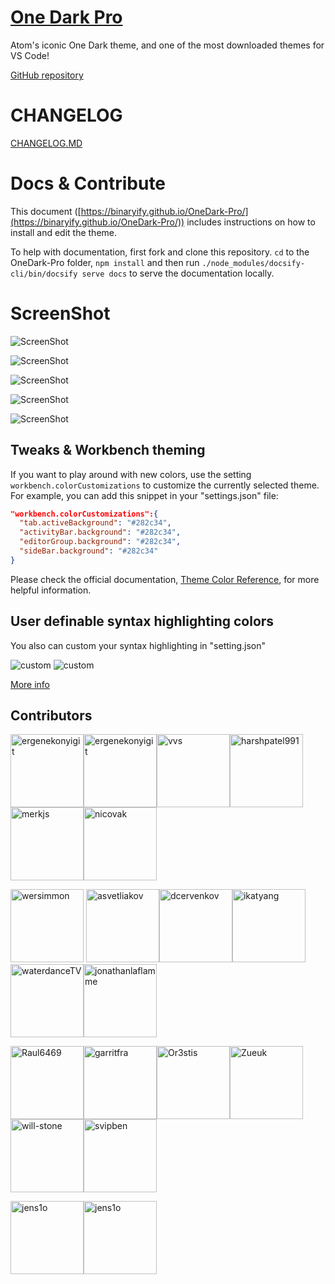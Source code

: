 # [One Dark Pro](https://marketplace.visualstudio.com/items?itemName=zhuangtongfa.Material-theme)

Atom's iconic One Dark theme, and one of the most downloaded themes for VS Code!

[GitHub repository](https://github.com/Binaryify/OneDark-Pro)

# CHANGELOG

[CHANGELOG.MD](https://github.com/Binaryify/OneDark-Pro/blob/master/CHANGELOG.md)

# Docs & Contribute

This document
([https://binaryify.github.io/OneDark-Pro/](https://binaryify.github.io/OneDark-Pro/))
includes instructions on how to install and edit the theme.

To help with documentation, first fork and clone this repository. `cd` to the
OneDark-Pro folder, `npm install` and then run
`./node_modules/docsify-cli/bin/docsify serve docs` to serve the documentation
locally.

# ScreenShot

![ScreenShot](https://raw.githubusercontent.com/Binaryify/OneDark-Pro/master/static/screenshot1.png)

![ScreenShot](https://raw.githubusercontent.com/Binaryify/OneDark-Pro/master/static/php.png)

![ScreenShot](https://raw.githubusercontent.com/Binaryify/OneDark-Pro/master/static/screenshot2.png)

![ScreenShot](https://raw.githubusercontent.com/Binaryify/OneDark-Pro/master/static/js.png)

![ScreenShot](https://raw.githubusercontent.com/Binaryify/OneDark-Pro/master/static/cpp.png)

## Tweaks & Workbench theming

If you want to play around with new colors, use the setting
`workbench.colorCustomizations` to customize the currently selected theme. For
example, you can add this snippet in your "settings.json" file:

```json
"workbench.colorCustomizations":{
  "tab.activeBackground": "#282c34",
  "activityBar.background": "#282c34",
  "editorGroup.background": "#282c34",
  "sideBar.background": "#282c34"
}
```

Please check the official documentation,
[Theme Color Reference](https://code.visualstudio.com/docs/getstarted/theme-color-reference),
for more helpful information.

## User definable syntax highlighting colors

You also can custom your syntax highlighting in "setting.json"

![custom](https://raw.githubusercontent.com/Binaryify/OneDark-Pro/master/static/customA.png)
![custom](https://raw.githubusercontent.com/Binaryify/OneDark-Pro/master/static/customB.png)

[More info](https://code.visualstudio.com/updates/v1_15#_user-definable-syntax-highlighting-colors)

## Contributors

[<img alt="ergenekonyigit" src="https://avatars0.githubusercontent.com/u/30497573?s=460&v=4" width="117">](https://github.com/beastdestroyer)[<img alt="ergenekonyigit" src="https://avatars3.githubusercontent.com/u/7110136?v=4&s=117" width="117">](https://github.com/ergenekonyigit)[<img alt="vvs" src="https://avatars1.githubusercontent.com/u/9781?v=4&s=117" width="117">](https://github.com/vvs)[<img alt="harshpatel991" src="https://avatars0.githubusercontent.com/u/3893673?v=4&s=117" width="117">](https://github.com/harshpatel991)[<img alt="merkjs" src="https://avatars2.githubusercontent.com/u/780118?v=4&s=117" width="117">](https://github.com/merkjs)[<img alt="nicovak" src="https://avatars0.githubusercontent.com/u/6214452?v=4&s=117" width="117">](https://github.com/nicovak)

[<img alt="wersimmon" src="https://avatars1.githubusercontent.com/u/185822?v=4&s=117" width="117">](https://github.com/wersimmon)
[<img alt="asvetliakov" src="https://avatars2.githubusercontent.com/u/8881674?v=4&s=117" width="117">](https://github.com/asvetliakov)[<img alt="dcervenkov" src="https://avatars3.githubusercontent.com/u/23052054?v=4&s=117" width="117">](https://github.com/dcervenkov)[<img alt="ikatyang" src="https://avatars1.githubusercontent.com/u/8341033?v=4&s=117" width="117">](https://github.com/ikatyang)[<img alt="waterdanceTV" src="https://avatars3.githubusercontent.com/u/31411367?v=4&s=117" width="117">](https://github.com/waterdanceTV)[<img alt="jonathanlaflamme" src="https://avatars1.githubusercontent.com/u/21099980?v=4&s=117" width="117">](https://github.com/jonathanlaflamme)

[<img alt="Raul6469" src="https://avatars2.githubusercontent.com/u/24607388?v=4&s=117" width="117">](https://github.com/Raul6469)[<img alt="garritfra" src="https://avatars3.githubusercontent.com/u/32395585?v=4&s=117" width="117">](https://github.com/garritfra)[<img alt="Or3stis" src="https://avatars0.githubusercontent.com/u/11923550?v=4&s=117" width="117">](https://github.com/Or3stis)[<img alt="Zueuk" src="https://avatars1.githubusercontent.com/u/5717247?v=4&s=117" width="117">](https://github.com/Zueuk)[<img alt="will-stone" src="https://avatars1.githubusercontent.com/u/654103?v=4&s=117" width="117">](https://github.com/will-stone)[<img alt="svipben" src="https://avatars3.githubusercontent.com/u/10441177?v=4&s=117" width="117">](https://github.com/svipben)

[<img alt="jens1o" src="https://avatars2.githubusercontent.com/u/11234139?v=4&s=117" width="117">](https://github.com/jens1o)[<img alt="jens1o" src="https://avatars3.githubusercontent.com/u/12221718?s=460&v=4" width="117">](https://github.com/Binaryify)
